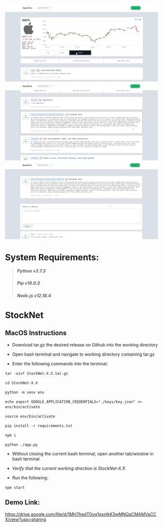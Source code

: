 <img  src="https://github.com/TheGoop/StockNet/blob/main/Screenshot/Screen1.png">
<img  src="https://github.com/TheGoop/StockNet/blob/main/Screenshot/Screen3.png">
<img src="https://github.com/TheGoop/StockNet/blob/main/Screenshot/Screen2.png">

# System Requirements:
> ##### Python v3.7.3
> ##### Pip v19.0.3
> ##### Node.js v12.18.4 

# StockNet 

## MacOS Instructions

- Download tar.gz the desired release on Github into the working directory

- Open bash terminal and navigate to working directory containing tar.gz

- Enter the following commands into the terminal:

`tar -xzvf StockNet-X.X.tar.gz`

`cd StockNet-X.X`

`python -m venv env`

`echo export GOOGLE_APPLICATION_CREDENTIALS="./keys/key.json" >> env/bin/activate`

`source env/bin/activate`

`pip install -r requirements.txt`

`npm i`

`python ./app.py`


- Without closing the current bash terminal, open another tab/window in bash terminal

- *Verify that the current working direction is StockNet-X.X*

- Run the following:

`npm start`


## Demo Link:
https://drive.google.com/file/d/1MH7hedTGyq1qxnlkK3wMNQaCMAMVaCCX/view?usp=sharing



